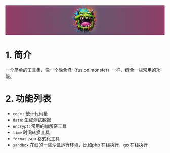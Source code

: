 <img src="./asset/logo.jpg" alt="logo"  />



# 1. 简介

一个简单的工具集，像一个融合怪（fusion monster）一样，缝合一些常用的功能。



# 2. 功能列表

* `code` : 统计代码量
* `data`: 生成测试数据
* `encrypt`: 常用的加解密工具
* `time` 时间转换工具
* `format` json 格式化工具
* `sandbox` 在线的一些沙盒运行环境，比如php 在线执行，go 在线执行











